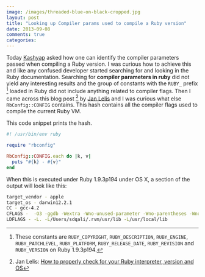 ```yaml
---
image: /images/threaded-blue-on-black-cropped.jpg
layout: post
title: "Looking up Compiler params used to compile a Ruby version"
date: 2013-09-08
comments: true
categories:
---
```

Today [Kashyap](https://twitter.com/kgrz) asked how one can identify the compiler parameters passed when compiling a Ruby version. I was curious how to achieve this and like any confused developer started searching for and looking in the Ruby documentation. Searching for **compiler parameters in ruby** did not yield any interesting results and the group of constants with the `RUBY_` prefix [^1] loaded in Ruby did not include anything related to compiler flags. Then I came across this blog post [^2] by [Jan Lelis](https://twitter.com/happycode) and I was curious what else `RbConfig::CONFIG` contains. This hash contains all the compiler flags used to compile the current Ruby VM.

This code snippet prints the hash.
```ruby
#! /usr/bin/env ruby

require "rbconfig"

RbConfig::CONFIG.each do |k, v|
  puts "#{k} - #{v}"
end
```
When this is executed under Ruby 1.9.3p194  under OS X, a section of the output will look like this:

```bash
target_vendor - apple
target_os - darwin12.2.1
CC - gcc-4.2
CFLAGS -  -O3 -ggdb -Wextra -Wno-unused-parameter -Wno-parentheses -Wno-long-long -Wno-missing-field-initializers -Werror=pointer-arith -Werror=write-strings -Werror=declaration-after-statement -Werror=shorten-64-to-32 -Werror=implicit-function-declaration -I/Users/sdqali/.rvm/usr/include -fno-common -pipe
LDFLAGS - -L. -L/Users/sdqali/.rvm/usr/lib -L/usr/local/lib
```

[^1]: These constants are `RUBY_COPYRIGHT`, `RUBY_DESCRIPTION`, `RUBY_ENGINE`, `RUBY_PATCHLEVEL`, `RUBY_PLATFORM`, `RUBY_RELEASE_DATE`, `RUBY_REVISION` and `RUBY_VERSION` on Ruby 1.9.3p194.
[^2]: Jan Lelis: [How to properly check for your Ruby interpreter, version and OS](http://rbjl.net/35-how-to-properly-check-for-your-ruby-interpreter-version-and-os)
